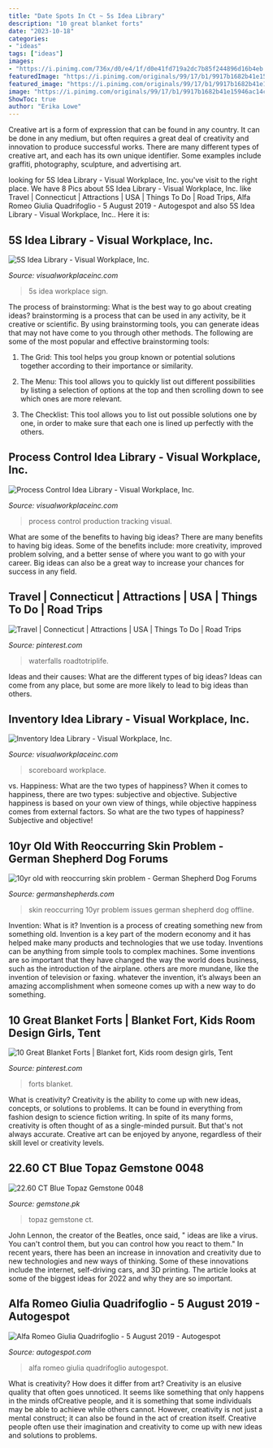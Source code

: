 ```yaml
---
title: "Date Spots In Ct ~ 5s Idea Library"
description: "10 great blanket forts"
date: "2023-10-18"
categories:
- "ideas"
tags: ["ideas"]
images:
- "https://i.pinimg.com/736x/d0/e4/1f/d0e41fd719a2dc7b85f244896d16b4eb.jpg"
featuredImage: "https://i.pinimg.com/originals/99/17/b1/9917b1682b41e15946ac14cd5f449a25.jpg"
featured_image: "https://i.pinimg.com/originals/99/17/b1/9917b1682b41e15946ac14cd5f449a25.jpg"
image: "https://i.pinimg.com/originals/99/17/b1/9917b1682b41e15946ac14cd5f449a25.jpg"
ShowToc: true
author: "Erika Lowe"
---
```



Creative art is a form of expression that can be found in any country. It can be done in any medium, but often requires a great deal of creativity and innovation to produce successful works. There are many different types of creative art, and each has its own unique identifier. Some examples include graffiti, photography, sculpture, and advertising art.

	

		
looking for 5S Idea Library - Visual Workplace, Inc. you've visit to the right place. We have 8 Pics about 5S Idea Library - Visual Workplace, Inc. like Travel | Connecticut | Attractions | USA | Things To Do | Road Trips, Alfa Romeo Giulia Quadrifoglio - 5 August 2019 - Autogespot and also 5S Idea Library - Visual Workplace, Inc.. Here it is:
		
    
## 5S Idea Library - Visual Workplace, Inc.

<img loading=lazy src="https://www.visualworkplaceinc.com/wp-content/uploads/2019/02/Brush-Board.jpg" onerror="this.onerror=null;this.src='https://tse4.mm.bing.net/th?id=OIP.K4hkxWe7YgHJ0yuY6DF0zQHaFj&amp;pid=15.1';" alt="5S Idea Library - Visual Workplace, Inc.">

_Source: visualworkplaceinc.com_

>5s idea workplace sign. 

	

The process of brainstorming: What is the best way to go about creating ideas?
brainstorming is a process that can be used in any activity, be it creative or scientific. By using brainstorming tools, you can generate ideas that may not have come to you through other methods. The following are some of the most popular and effective brainstorming tools:
1. The Grid: This tool helps you group known or potential solutions together according to their importance or similarity.

2. The Menu: This tool allows you to quickly list out different possibilities by listing a selection of options at the top and then scrolling down to see which ones are more relevant.

3. The Checklist: This tool allows you to list out possible solutions one by one, in order to make sure that each one is lined up perfectly with the others.

    
## Process Control Idea Library - Visual Workplace, Inc.

<img loading=lazy src="https://www.visualworkplaceinc.com/wp-content/uploads/2019/02/Production-Tracking-Board.jpg" onerror="this.onerror=null;this.src='https://tse3.mm.bing.net/th?id=OIP.FIbzrdSeJnd05R0HbesTwAHaFj&amp;pid=15.1';" alt="Process Control Idea Library - Visual Workplace, Inc.">

_Source: visualworkplaceinc.com_

>process control production tracking visual. 

	

What are some of the benefits to having big ideas?
There are many benefits to having big ideas. Some of the benefits include: more creativity, improved problem solving, and a better sense of where you want to go with your career. Big ideas can also be a great way to increase your chances for success in any field.

    
## Travel | Connecticut | Attractions | USA | Things To Do | Road Trips

<img loading=lazy src="https://i.pinimg.com/736x/d0/e4/1f/d0e41fd719a2dc7b85f244896d16b4eb.jpg" onerror="this.onerror=null;this.src='https://tse1.mm.bing.net/th?id=OIP.VmgcEEN2kxdqZ7HultApcQHaLH&amp;pid=15.1';" alt="Travel | Connecticut | Attractions | USA | Things To Do | Road Trips">

_Source: pinterest.com_

>waterfalls roadtotriplife. 

	

Ideas and their causes: What are the different types of big ideas?
Ideas can come from any place, but some are more likely to lead to big ideas than others.

    
## Inventory Idea Library - Visual Workplace, Inc.

<img loading=lazy src="https://www.visualworkplaceinc.com/wp-content/uploads/2019/02/Corrugate-Inventory-Board.jpg" onerror="this.onerror=null;this.src='https://tse3.mm.bing.net/th?id=OIP.nrTL_tHWWGHN3YUiEHZBvgHaFj&amp;pid=15.1';" alt="Inventory Idea Library - Visual Workplace, Inc.">

_Source: visualworkplaceinc.com_

>scoreboard workplace. 

	

vs. Happiness: What are the two types of happiness?
When it comes to happiness, there are two types: subjective and objective. Subjective happiness is based on your own view of things, while objective happiness comes from external factors. So what are the two types of happiness? Subjective and objective!

    
## 10yr Old With Reoccurring Skin Problem - German Shepherd Dog Forums

<img loading=lazy src="https://www.germanshepherds.com/forum/attachments/health-issues/515003d1543811166-10yr-old-reoccurring-skin-problem-20181202_222049_1543811164404.jpg" onerror="this.onerror=null;this.src='https://tse2.mm.bing.net/th?id=OIP.o9PSMQ_sLr1FDOa3M2Og9AHaEK&amp;pid=15.1';" alt="10yr old with reoccurring skin problem - German Shepherd Dog Forums">

_Source: germanshepherds.com_

>skin reoccurring 10yr problem issues german shepherd dog offline. 

	

Invention: What is it?
Invention is a process of creating something new from something old. Invention is a key part of the modern economy and it has helped make many products and technologies that we use today. Inventions can be anything from simple tools to complex machines. Some inventions are so important that they have changed the way the world does business, such as the introduction of the airplane. others are more mundane, like the invention of television or faxing. whatever the invention, it’s always been an amazing accomplishment when someone comes up with a new way to do something.

    
## 10 Great Blanket Forts | Blanket Fort, Kids Room Design Girls, Tent

<img loading=lazy src="https://i.pinimg.com/originals/99/17/b1/9917b1682b41e15946ac14cd5f449a25.jpg" onerror="this.onerror=null;this.src='https://tse2.mm.bing.net/th?id=OIP.zwm4TGlZtIa2dp99i1C-hwHaE8&amp;pid=15.1';" alt="10 Great Blanket Forts | Blanket fort, Kids room design girls, Tent">

_Source: pinterest.com_

>forts blanket. 

	

What is creativity?
Creativity is the ability to come up with new ideas, concepts, or solutions to problems. It can be found in everything from fashion design to science fiction writing. In spite of its many forms, creativity is often thought of as a single-minded pursuit. But that's not always accurate. Creative art can be enjoyed by anyone, regardless of their skill level or creativity levels.

    
## 22.60 CT Blue Topaz Gemstone 0048

<img loading=lazy src="https://www.gemstone.pk/10493-large_default/2260-ct-blue-topaz-gemstone-0048.jpg" onerror="this.onerror=null;this.src='https://tse2.mm.bing.net/th?id=OIP._tmnAi0QDp8d72FuJD8_uAAAAA&amp;pid=15.1';" alt="22.60 CT Blue Topaz Gemstone 0048">

_Source: gemstone.pk_

>topaz gemstone ct. 

	

John Lennon, the creator of the Beatles, once said, " ideas are like a virus. You can't control them, but you can control how you react to them." In recent years, there has been an increase in innovation and creativity due to new technologies and new ways of thinking. Some of these innovations include the internet, self-driving cars, and 3D printing. The article looks at some of the biggest ideas for 2022 and why they are so important.

    
## Alfa Romeo Giulia Quadrifoglio - 5 August 2019 - Autogespot

<img loading=lazy src="https://ag-spots-2019.o.auroraobjects.eu/2019/08/05/other/2880-1800-crop-alfa-romeo-giulia-quadrifoglio-c994405082019084447_1.jpg" onerror="this.onerror=null;this.src='https://tse1.mm.bing.net/th?id=OIP.laWxKvU9uv6qyI4ALZql5QHaEo&amp;pid=15.1';" alt="Alfa Romeo Giulia Quadrifoglio - 5 August 2019 - Autogespot">

_Source: autogespot.com_

>alfa romeo giulia quadrifoglio autogespot. 

	

What is creativity? How does it differ from art?
Creativity is an elusive quality that often goes unnoticed. It seems like something that only happens in the minds ofCreative people, and it is something that some individuals may be able to achieve while others cannot. However, creativity is not just a mental construct; it can also be found in the act of creation itself. Creative people often use their imagination and creativity to come up with new ideas and solutions to problems.

